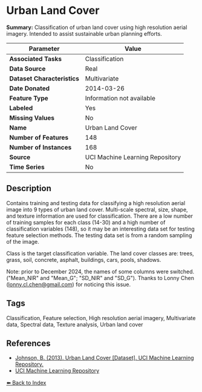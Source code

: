 # Urban Land Cover

**Summary:** Classification of urban land cover using high resolution aerial imagery. Intended to assist sustainable urban planning efforts.

| Parameter | Value |
| --- | --- |
| **Associated Tasks** | Classification |
| **Data Source** | Real |
| **Dataset Characteristics** | Multivariate |
| **Date Donated** | 2014-03-26 |
| **Feature Type** | Information not available |
| **Labeled** | Yes |
| **Missing Values** | No |
| **Name** | Urban Land Cover |
| **Number of Features** | 148 |
| **Number of Instances** | 168 |
| **Source** | UCI Machine Learning Repository |
| **Time Series** | No |

## Description

Contains training and testing data for classifying a high resolution aerial image into 9 types of urban land cover. Multi-scale spectral, size, shape, and texture information are used for classification. There are a low number of training samples for each class (14-30) and a high number of classification variables (148), so it may be an interesting data set for testing feature selection methods. The testing data set is from a random sampling of the image.

Class is the target classification variable. The land cover classes are: trees, grass, soil, concrete, asphalt, buildings, cars, pools, shadows.

Note: prior to December 2024, the names of some columns were switched. ("Mean_NIR" and "Mean_G"; "SD_NIR" and "SD_G"). Thanks to Lonny Chen (lonny.cl.chen@gmail.com) for noticing this issue.

## Tags

Classification, Feature selection, High resolution aerial imagery, Multivariate data, Spectral data, Texture analysis, Urban land cover

## References

- [Johnson, B. (2013). Urban Land Cover [Dataset]. UCI Machine Learning Repository.](https://doi.org/10.24432/C53S48)
- [UCI Machine Learning Repository](https://archive.ics.uci.edu/ml/datasets/Urban+Land+Cover)

[⬅️ Back to Index](../README.md)
